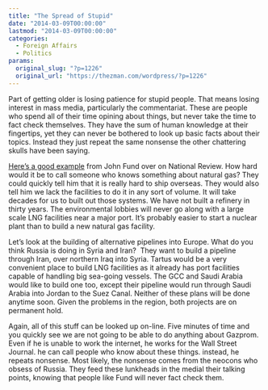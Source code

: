 ```yaml
---
title: "The Spread of Stupid"
date: "2014-03-09T00:00:00"
lastmod: "2014-03-09T00:00:00"
categories:
  - Foreign Affairs
  - Politics
params:
  original_slug: "?p=1226"
  original_url: "https://thezman.com/wordpress/?p=1226"
---
```


Part of getting older is losing patience for stupid people. That means
losing interest in mass media, particularly the commentariat. These are
people who spend all of their time opining about things, but never take
the time to fact check themselves. They have the sum of human knowledge
at their fingertips, yet they can never be bothered to look up basic
facts about their topics. Instead they just repeat the same nonsense the
other chattering skulls have been saying.

<a
href="http://www.nationalreview.com/article/372982/counter-putin-natural-gas-exports-john-fund#comments"
rel="noopener noreferrer" target="_blank">Here’s a good example</a> from
John Fund over on National Review. How hard would it be to call someone
who knows something about natural gas? They could quickly tell him that
it is really hard to ship overseas. They would also tell him we lack the
facilities to do it in any sort of volume. It will take decades for us
to built out those systems. We have not built a refinery in thirty
years. The environmental lobbies will never go along with a large scale
LNG facilities near a major port. It’s probably easier to start a
nuclear plant than to build a new natural gas facility.

Let’s look at the building of alternative pipelines into Europe. What do
you think Russia is doing in Syria and Iran?  They want to build a
pipeline through Iran, over northern Iraq into Syria. Tartus would be a
very convenient place to build LNG facilities as it already has port
facilities capable of handling big sea-going vessels. The GCC and Saudi
Arabia would like to build one too, except their pipeline would run
through Saudi Arabia into Jordan to the Suez Canal. Neither of these
plans will be done anytime soon. Given the problems in the region, both
projects are on permanent hold.

Again, all of this stuff can be looked up on-line. Five minutes of time
and you quickly see we are not going to be able to do anything about
Gazprom. Even if he is unable to work the internet, he works for the
Wall Street Journal. he can call people who know about these things.
instead, he repeats nonsense. Most likely, the nonsense comes from the
neocons who obsess of Russia. They feed these lunkheads in the medial
their talking points, knowing that people like Fund will never fact
check them.
